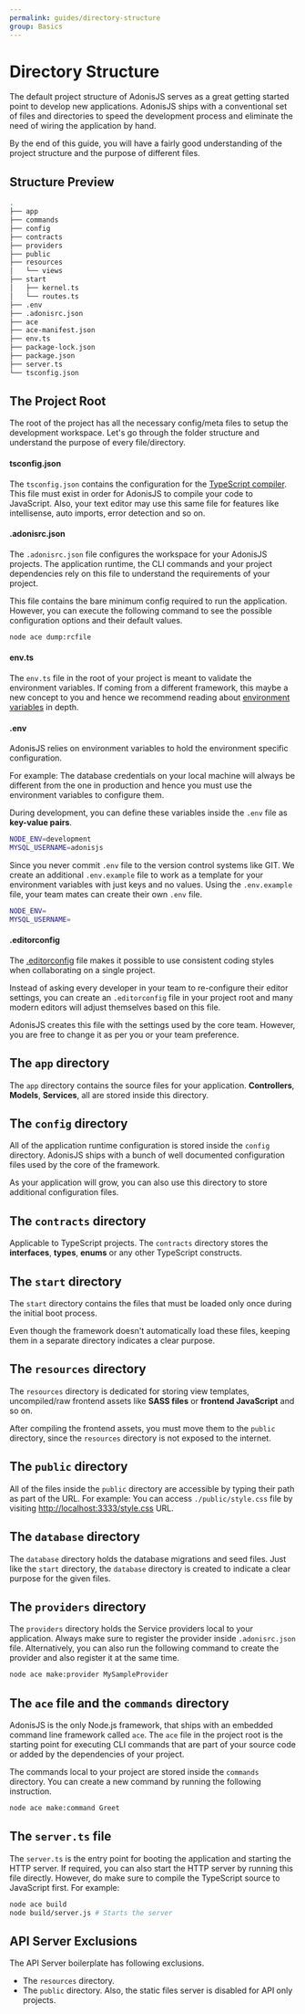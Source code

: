 ```yaml
---
permalink: guides/directory-structure
group: Basics
---
```


# Directory Structure
The default project structure of AdonisJS serves as a great getting started point to develop new applications. AdonisJS ships with a conventional set of files and directories to speed the development process and eliminate the need of wiring the application by hand.

By the end of this guide, you will have a fairly good understanding of the project structure and the purpose of different files.

## Structure Preview

```sh
.
├── app
├── commands
├── config
├── contracts
├── providers
├── public
├── resources
│   └── views
├── start
│   ├── kernel.ts
│   └── routes.ts
├── .env
├── .adonisrc.json
├── ace
├── ace-manifest.json
├── env.ts
├── package-lock.json
├── package.json
├── server.ts
└── tsconfig.json
```

## The Project Root
The root of the project has all the necessary config/meta files to setup the development workspace. Let's go through the folder structure and understand the purpose of every file/directory.

#### tsconfig.json
The `tsconfig.json` contains the configuration for the [TypeScript compiler](https://www.typescriptlang.org/docs/handbook/tsconfig-json.html). This file must exist in order for AdonisJS to compile your code to JavaScript. Also, your text editor may use this same file for features like intellisense, auto imports, error detection and so on.

#### .adonisrc.json
The `.adonisrc.json` file configures the workspace for your AdonisJS projects. The application runtime, the CLI commands and your project dependencies rely on this file to understand the requirements of your project.

This file contains the bare minimum config required to run the application. However, you can execute the following command to see the possible configuration options and their default values.

```sh
node ace dump:rcfile
```

#### env.ts
The `env.ts` file in the root of your project is meant to validate the environment variables. If coming from a different framework, this maybe a new concept to you and hence we recommend reading about [environment variables](environment-variables) in depth.

#### .env
AdonisJS relies on environment variables to hold the environment specific configuration. 

For example: The database credentials on your local machine will always be different from the one in production and hence you must use the environment variables to configure them.

During development, you can define these variables inside the `.env` file as **key-value pairs**.

```bash
NODE_ENV=development
MYSQL_USERNAME=adonisjs
```

Since you never commit `.env` file to the version control systems like GIT. We create an additional `.env.example` file to work as a template for your environment variables with just keys and no values. Using the `.env.example` file, your team mates can create their own `.env` file.

```bash
NODE_ENV=
MYSQL_USERNAME=
```

#### .editorconfig

The [.editorconfig](https://editorconfig.org/) file makes it possible to use consistent coding styles when collaborating on a single project. 

Instead of asking every developer in your team to re-configure their editor settings, you can create an `.editorconfig` file in your project root and many modern editors will adjust themselves based on this file.

AdonisJS creates this file with the settings used by the core team. However, you are free to change it as per you or your team preference.

## The `app` directory
The `app` directory contains the source files for your application. **Controllers**, **Models**, **Services**, all are stored inside this directory.

## The `config` directory
All of the application runtime configuration is stored inside the `config` directory. AdonisJS ships with a bunch of well documented configuration files used by the core of the framework.

As your application will grow, you can also use this directory to store additional configuration files.

## The `contracts` directory
Applicable to TypeScript projects. The `contracts` directory stores the **interfaces**, **types**, **enums** or any other TypeScript constructs.

## The `start` directory
The `start` directory contains the files that must be loaded only once during the initial boot process.

Even though the framework doesn't automatically load these files, keeping them in a separate directory indicates a clear purpose.

## The `resources` directory
The `resources` directory is dedicated for storing view templates, uncompiled/raw frontend assets like **SASS files** or **frontend JavaScript** and so on.

After compiling the frontend assets, you must move them to the `public` directory, since the `resources` directory is not exposed to the internet.

## The `public` directory
All of the files inside the `public` directory are accessible by typing their path as part of the URL. For example:
You can access `./public/style.css` file by visiting [http://localhost:3333/style.css](http://localhost:3333/style.css) URL.

## The `database` directory
The `database` directory holds the database migrations and seed files. Just like the `start` directory, the `database` directory is created to indicate a clear purpose for the given files.

## The `providers` directory
The `providers` directory holds the Service providers local to your application. Always make sure to register the provider inside `.adonisrc.json` file. Alternatively, you can also run the following command to create the provider and also register it at the same time.

```sh
node ace make:provider MySampleProvider
```

## The `ace` file and the `commands` directory
AdonisJS is the only Node.js framework, that ships with an embedded command line framework called `ace`. The `ace` file in the project root is the starting point for executing CLI commands that are part of your source code or added by the dependencies of your project.

The commands local to your project are stored inside the `commands` directory. You can create a new command by running the following instruction.

```sh
node ace make:command Greet
```

## The `server.ts` file
The `server.ts` is the entry point for booting the application and starting the HTTP server. If required, you can also start the HTTP server by running this file directly. However, do make sure to compile the TypeScript source to JavaScript first. For example:

```sh
node ace build
node build/server.js # Starts the server
```

## API Server Exclusions
The API Server boilerplate has following exclusions. 

- The `resources` directory.
- The `public` directory. Also, the static files server is disabled for API only projects.
